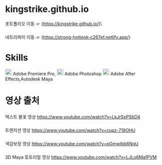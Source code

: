# kingstrike.github.io
포트폴리오 이동 ☞ (https://kingstrike.github.io/)\
###
네트리파이 이동 ☞ (https://strong-hotteok-c267ef.netlify.app/)


# Skills
<a href="https://www.adobe.com/products/premiere.html" title="Adobe Premiere pro"><img src="https://github.com/get-icon/geticon/raw/master/icons/adobe-premiere_pro.svg" alt="Adobe premiere pro" width="21px" height="21px"></a> Adobe Premiere Pro, <a href="https://www.adobe.com/products/photoshop.html" title="Adobe Photoshop"><img src="https://github.com/get-icon/geticon/raw/master/icons/adobe-photoshop.svg" alt="Adobe Photoshop" width="21px" height="21px"></a> Adobe Photoshop <a href="https://www.adobe.com/products/premiere.html" title="Adobe Premiere pro"><img src="https://github.com/get-icon/geticon/raw/master/icons/adobe-after_effects.svg" alt="Adobe premiere pro" width="21px" height="21px"></a> Adobe After Effects,Autodesk Maya

# 영상 출처

###
텍스트 불꽃 영상
https://www.youtube.com/watch?v=LkJrSxPSbD4
###
트랜지션 영상
https://www.youtube.com/watch?v=cupz-719OHU
###
색감보정 영상
https://www.youtube.com/watch?v=pGmwIbb6NqU
###
3D Maya 튜토리얼 영상
https://www.youtube.com/watch?v=LJLo6MafPVM



